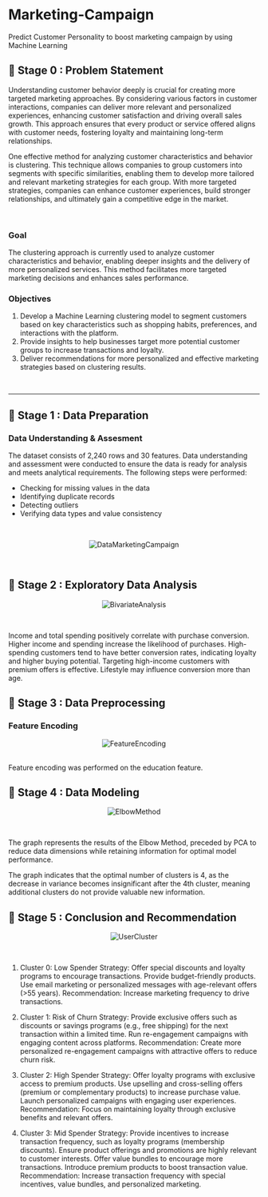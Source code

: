 # Marketing-Campaign
Predict Customer Personality to boost marketing campaign by using Machine Learning
## 📂 **Stage 0 : Problem Statement**
Understanding customer behavior deeply is crucial for creating more targeted marketing approaches. By considering various factors in customer interactions, companies can deliver more relevant and personalized experiences, enhancing customer satisfaction and driving overall sales growth. This approach ensures that every product or service offered aligns with customer needs, fostering loyalty and maintaining long-term relationships.

One effective method for analyzing customer characteristics and behavior is clustering. This technique allows companies to group customers into segments with specific similarities, enabling them to develop more tailored and relevant marketing strategies for each group. With more targeted strategies, companies can enhance customer experiences, build stronger relationships, and ultimately gain a competitive edge in the market.

<br>

### Goal
The clustering approach is currently used to analyze customer characteristics and behavior, enabling deeper insights and the delivery of more personalized services. This method facilitates more targeted marketing decisions and enhances sales performance.

### Objectives
1. Develop a Machine Learning clustering model to segment customers based on key characteristics such as shopping habits, preferences, and interactions with the platform.
2. Provide insights to help businesses target more potential customer groups to increase transactions and loyalty.
3. Deliver recommendations for more personalized and effective marketing strategies based on clustering results.
<br>

---

## 📂 **Stage 1 : Data Preparation**
### Data Understanding & Assesment
The dataset consists of 2,240 rows and 30 features. Data understanding and assessment were conducted to ensure the data is ready for analysis and meets analytical requirements. The following steps were performed:
- Checking for missing values in the data
- Identifying duplicate records
- Detecting outliers
- Verifying data types and value consistency
  
<br>
<p align="center">
<img src="https://github.com/user-attachments/assets/f177d31b-4b4d-4db8-b2fc-b2202bbd0355"
 alt="DataMarketingCampaign">
</p>
<br>


## 📂 **Stage 2 : Exploratory Data Analysis**

<p align="center">
<img src="https://github.com/user-attachments/assets/85a0c50f-4b3f-41c9-b9b0-86bfc4da3225"
 alt="BivariateAnalysis">
</p>
<br>
<p>Income and total spending positively correlate with purchase conversion.
Higher income and spending increase the likelihood of purchases.
High-spending customers tend to have better conversion rates, indicating loyalty and higher buying potential. Targeting high-income customers with premium offers is effective.
Lifestyle may influence conversion more than age.
</p>

## 📂 **Stage 3 : Data Preprocessing**
### Feature Encoding
<p align="center">
<img src="https://github.com/user-attachments/assets/18dcec76-2e1a-4e39-a0ec-a150d76b42ed"
 alt="FeatureEncoding">
</p>
<br>
Feature encoding was performed on the education feature.

## 📂 **Stage 4 : Data Modeling**
<p align="center">
<img src="https://github.com/user-attachments/assets/62d86847-cfde-431b-adc7-c3b1dda7674f"
 alt="ElbowMethod">
</p>
<br>

The graph represents the results of the Elbow Method, preceded by PCA to reduce data dimensions while retaining information for optimal model performance.

The graph indicates that the optimal number of clusters is 4, as the decrease in variance becomes insignificant after the 4th cluster, meaning additional clusters do not provide valuable new information.

## 📂 **Stage 5 : Conclusion and Recommendation**
<p align="center">
<img src="https://github.com/user-attachments/assets/f6c92b9d-a96a-4484-8be8-3ec985f6f275)"
alt="UserCluster">
</p>
<br>

1. Cluster 0: Low Spender
Strategy:
Offer special discounts and loyalty programs to encourage transactions. Provide budget-friendly products.
Use email marketing or personalized messages with age-relevant offers (>55 years).
Recommendation: Increase marketing frequency to drive transactions.

2. Cluster 1: Risk of Churn
Strategy:
Provide exclusive offers such as discounts or savings programs (e.g., free shipping) for the next transaction within a limited time.
Run re-engagement campaigns with engaging content across platforms.
Recommendation: Create more personalized re-engagement campaigns with attractive offers to reduce churn risk.

3. Cluster 2: High Spender
Strategy:
Offer loyalty programs with exclusive access to premium products.
Use upselling and cross-selling offers (premium or complementary products) to increase purchase value.
Launch personalized campaigns with engaging user experiences.
Recommendation: Focus on maintaining loyalty through exclusive benefits and relevant offers.

4. Cluster 3: Mid Spender
Strategy:
Provide incentives to increase transaction frequency, such as loyalty programs (membership discounts).
Ensure product offerings and promotions are highly relevant to customer interests.
Offer value bundles to encourage more transactions.
Introduce premium products to boost transaction value.
Recommendation: Increase transaction frequency with special incentives, value bundles, and personalized marketing.
